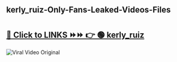 
 ## kerly_ruiz-Only-Fans-Leaked-Videos-Files

# <h2><a href="https://mediaupload.pro?kerly_ruiz">🔗 Click to LINKS ⏩⏩ 👉 🟢 kerly_ruiz </a></h2>

<a href="https://mediaupload.pro?kerly_ruiz" rel="nofollow" data-target="animated-image.originalLink"><img src="https://i.ibb.co.com/xMMVF88/686577567.gif" alt="Viral Video Original" style="max-width: 100%; display: inline-block;" data-target="animated-image.originalImage"></a>